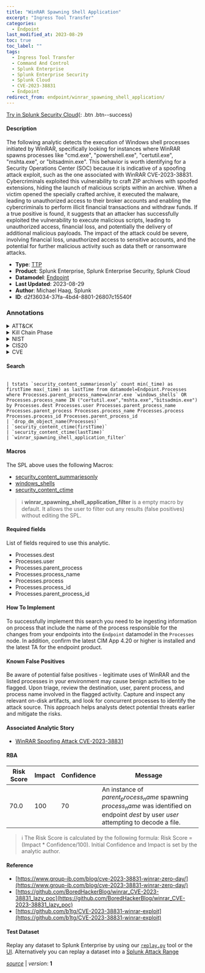 ```yaml
---
title: "WinRAR Spawning Shell Application"
excerpt: "Ingress Tool Transfer"
categories:
  - Endpoint
last_modified_at: 2023-08-29
toc: true
toc_label: ""
tags:
  - Ingress Tool Transfer
  - Command And Control
  - Splunk Enterprise
  - Splunk Enterprise Security
  - Splunk Cloud
  - CVE-2023-38831
  - Endpoint
redirect_from: endpoint/winrar_spawning_shell_application/
---
```




[Try in Splunk Security Cloud](https://www.splunk.com/en_us/cyber-security.html){: .btn .btn--success}

#### Description

The following analytic detects the execution of Windows shell processes initiated by WinRAR, specifically looking for instances where WinRAR spawns processes like &#34;cmd.exe&#34;, &#34;powershell.exe&#34;, &#34;certutil.exe&#34;, &#34;mshta.exe&#34;, or &#34;bitsadmin.exe&#34;. This behavior is worth identifying for a Security Operations Center (SOC) because it is indicative of a spoofing attack exploit, such as the one associated with WinRAR CVE-2023-38831. Cybercriminals exploited this vulnerability to craft ZIP archives with spoofed extensions, hiding the launch of malicious scripts within an archive. When a victim opened the specially crafted archive, it executed the malware, leading to unauthorized access to their broker accounts and enabling the cybercriminals to perform illicit financial transactions and withdraw funds. If a true positive is found, it suggests that an attacker has successfully exploited the vulnerability to execute malicious scripts, leading to unauthorized access, financial loss, and potentially the delivery of additional malicious payloads. The impact of the attack could be severe, involving financial loss, unauthorized access to sensitive accounts, and the potential for further malicious activity such as data theft or ransomware attacks.

- **Type**: [TTP](https://github.com/splunk/security_content/wiki/Detection-Analytic-Types)
- **Product**: Splunk Enterprise, Splunk Enterprise Security, Splunk Cloud
- **Datamodel**: [Endpoint](https://docs.splunk.com/Documentation/CIM/latest/User/Endpoint)
- **Last Updated**: 2023-08-29
- **Author**: Michael Haag, Splunk
- **ID**: d2f36034-37fa-4bd4-8801-26807c15540f

### Annotations
<details>
  <summary>ATT&CK</summary>

<div markdown="1">

#### [ATT&CK](https://attack.mitre.org/)

| ID          | Technique   | Tactic         |
| ----------- | ----------- |--------------- |
| [T1105](https://attack.mitre.org/techniques/T1105/) | Ingress Tool Transfer | Command And Control |

</div>
</details>


<details>
  <summary>Kill Chain Phase</summary>

<div markdown="1">

* Command and Control


</div>
</details>


<details>
  <summary>NIST</summary>

<div markdown="1">

* DE.CM



</div>
</details>

<details>
  <summary>CIS20</summary>

<div markdown="1">

* CIS 10



</div>
</details>

<details>
  <summary>CVE</summary>

<div markdown="1">

| ID          | Summary | [CVSS](https://nvd.nist.gov/vuln-metrics/cvss) |
| ----------- | ----------- | -------------- |
| [CVE-2023-38831](https://nvd.nist.gov/vuln/detail/CVE-2023-38831) | RARLabs WinRAR before 6.23 allows attackers to execute arbitrary code when a user attempts to view a benign file within a ZIP archive. The issue occurs because a ZIP archive may include a benign file (such as an ordinary .JPG file) and also a folder that has the same name as the benign file, and the contents of the folder (which may include executable content) are processed during an attempt to access only the benign file. This was exploited in the wild in April through August 2023. | None |



</div>
</details>


#### Search

```

| tstats `security_content_summariesonly` count min(_time) as firstTime max(_time) as lastTime from datamodel=Endpoint.Processes where Processes.parent_process_name=winrar.exe `windows_shells` OR Processes.process_name IN ("certutil.exe","mshta.exe","bitsadmin.exe") by Processes.dest Processes.user Processes.parent_process_name Processes.parent_process Processes.process_name Processes.process Processes.process_id Processes.parent_process_id 
| `drop_dm_object_name(Processes)` 
| `security_content_ctime(firstTime)` 
| `security_content_ctime(lastTime)` 
| `winrar_spawning_shell_application_filter`
```

#### Macros
The SPL above uses the following Macros:
* [security_content_summariesonly](https://github.com/splunk/security_content/blob/develop/macros/security_content_summariesonly.yml)
* [windows_shells](https://github.com/splunk/security_content/blob/develop/macros/windows_shells.yml)
* [security_content_ctime](https://github.com/splunk/security_content/blob/develop/macros/security_content_ctime.yml)

> :information_source:
> **winrar_spawning_shell_application_filter** is a empty macro by default. It allows the user to filter out any results (false positives) without editing the SPL.



#### Required fields
List of fields required to use this analytic.
* Processes.dest
* Processes.user
* Processes.parent_process
* Processes.process_name
* Processes.process
* Processes.process_id
* Processes.parent_process_id



#### How To Implement
To successfully implement this search you need to be ingesting information on process that include the name of the process responsible for the changes from your endpoints into the `Endpoint` datamodel in the `Processes` node. In addition, confirm the latest CIM App 4.20 or higher is installed and the latest TA for the endpoint product.
#### Known False Positives
Be aware of potential false positives - legitimate uses of WinRAR and the listed processes in your environment may cause benign activities to be flagged. Upon triage, review the destination, user, parent process, and process name involved in the flagged activity. Capture and inspect any relevant on-disk artifacts, and look for concurrent processes to identify the attack source. This approach helps analysts detect potential threats earlier and mitigate the risks.

#### Associated Analytic Story
* [WinRAR Spoofing Attack CVE-2023-38831](/stories/winrar_spoofing_attack_cve-2023-38831)




#### RBA

| Risk Score  | Impact      | Confidence   | Message      |
| ----------- | ----------- |--------------|--------------|
| 70.0 | 100 | 70 | An instance of $parent_process_name$ spawning $process_name$ was identified on endpoint $dest$ by user $user$ attempting to decode a file. |


> :information_source:
> The Risk Score is calculated by the following formula: Risk Score = (Impact * Confidence/100). Initial Confidence and Impact is set by the analytic author.


#### Reference

* [https://www.group-ib.com/blog/cve-2023-38831-winrar-zero-day/](https://www.group-ib.com/blog/cve-2023-38831-winrar-zero-day/)
* [https://github.com/BoredHackerBlog/winrar_CVE-2023-38831_lazy_poc](https://github.com/BoredHackerBlog/winrar_CVE-2023-38831_lazy_poc)
* [https://github.com/b1tg/CVE-2023-38831-winrar-exploit](https://github.com/b1tg/CVE-2023-38831-winrar-exploit)



#### Test Dataset
Replay any dataset to Splunk Enterprise by using our [`replay.py`](https://github.com/splunk/attack_data#using-replaypy) tool or the [UI](https://github.com/splunk/attack_data#using-ui).
Alternatively you can replay a dataset into a [Splunk Attack Range](https://github.com/splunk/attack_range#replay-dumps-into-attack-range-splunk-server)




[*source*](https://github.com/splunk/security_content/tree/develop/detections/endpoint/winrar_spawning_shell_application.yml) \| *version*: **1**